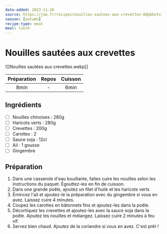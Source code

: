 ```yaml
---
date-added: 2023-11-26
source: https://jow.fr/recipes/nouilles-sautees-aux-crevettes-8dpbknts7e9s9jc40rpw
season: [autumn]
recipe-type: meal
meal: lunch
---
```


# Nouilles sautées aux crevettes

![[Nouilles sautées aux crevettes.webp]]

| Préparation | Repos | Cuisson |
|:-----------:|:-----:|:-------:|
|    8min     |   -   |  6min   |

## Ingrédients

- [ ] Nouilles chinoises : 280g
- [ ] Haricots verts : 280g
- [ ] Crevettes : 200g
- [ ] Carottes : 2
- [ ] Sauce soja : 12cl
- [ ] Ail : 1 gousse
- [ ] Gingembre

## Préparation

1. Dans une casserole d'eau bouillante, faites cuire les nouilles selon les instructions du paquet. Égouttez-les en fin de cuisson.
2. Dans une grande poêle, ajoutez un filet d'huile et les haricots verts
3. Émincez l'ail et ajoutez-le la préparation avec du gingembre si vous en avez. Laissez cuire 4 minutes.
4. Coupez les carottes en bâtonnets fins et ajoutez-les dans la poêle.
5. Décortiquez les crevettes et ajoutez-les avec la sauce soja dans la poêle. Ajoutez les nouilles et mélangez. Laissez cuire 2 minutes à feu vif.
6. Servez bien chaud. Ajoutez de la coriandre si vous en avez. C'est prêt !
